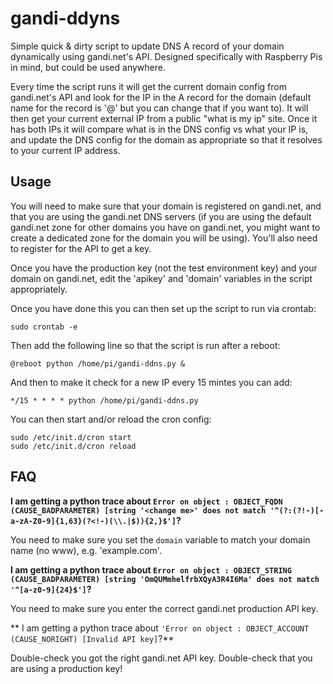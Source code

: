 gandi-ddyns
===========

Simple quick & dirty script to update DNS A record of your domain dynamically using gandi.net's API.  Designed specifically with Raspberry Pis in mind, but could be used anywhere.  

Every time the script runs it will get the current domain config from gandi.net's API and look for the IP in the A record for the domain (default name for the record is '@' but you can change that if you want to).  It will then get your current external IP from a public "what is my ip" site.  Once it has both IPs it will compare what is in the DNS config vs what your IP is, and update the DNS config for the domain as appropriate so that it resolves to your current IP address.

Usage
-----
You will need to make sure that your domain is registered on gandi.net, and that you are using the gandi.net DNS servers (if you are using the default gandi.net zone for other domains you have on gandi.net, you might want to create a dedicated zone for the domain you will be using).  You'll also need to register for the API to get a key.  

Once you have the production key (not the test environment key) and your domain on gandi.net, edit the 'apikey' and 'domain' variables in the script appropriately.

Once you have done this you can then set up the script to run via crontab:

```
sudo crontab -e
```

Then add the following line so that the script is run after a reboot:

```
@reboot python /home/pi/gandi-ddns.py &
```

And then to make it check for a new IP every 15 mintes you can add:

```
*/15 * * * * python /home/pi/gandi-ddns.py
```
You can then start and/or reload the cron config:

```
sudo /etc/init.d/cron start
sudo /etc/init.d/cron reload

```

FAQ
---
**I am getting a python trace about ```Error on object : OBJECT_FQDN (CAUSE_BADPARAMETER) [string '<change me>' does not match '^(?:(?!-)[-a-zA-Z0-9]{1,63}(?<!-)(\\.|$)){2,}$']```?**

You need to make sure you set the ```domain``` variable to match your domain name (no www), e.g. 'example.com'.

**I am getting a python trace about ```Error on object : OBJECT_STRING (CAUSE_BADPARAMETER) [string 'OmQUMmhelfrbXQyA3R4I6Ma' does not match '^[a-z0-9]{24}$']```?**

You need to make sure you enter the correct gandi.net production API key.

** I am getting a python trace about ```'Error on object : OBJECT_ACCOUNT (CAUSE_NORIGHT) [Invalid API key]```?**

Double-check you got the right gandi.net API key.  Double-check that you are using a production key!
